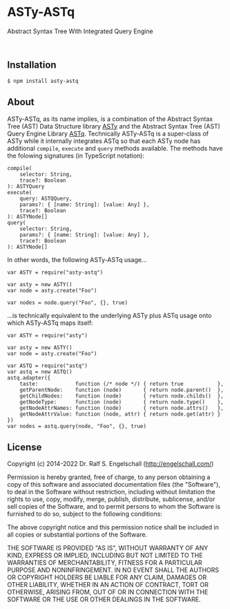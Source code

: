 
ASTy-ASTq
=========

Abstract Syntax Tree With Integrated Query Engine

<p/>
<img src="https://nodei.co/npm/asty-astq.png?downloads=true&stars=true" alt=""/>

<p/>
<img src="https://david-dm.org/rse/asty-astq.png" alt=""/>

Installation
------------

```shell
$ npm install asty-astq
```

About
-----

ASTy-ASTq, as its name implies, is a combination of
the Abstract Syntax Tree (AST) Data Structure library
[ASTy](https://www.npmjs.com/package/asty) and the Abstract Syntax Tree
(AST) Query Engine Library [ASTq](https://www.npmjs.com/package/astq).
Technically ASTy-ASTq is a super-class of ASTy while it internally
integrates ASTq so that each ASTy node has additional `compile`,
`execute` and `query` methods available. The methods have the folowing
signatures (in TypeScript notation):

    compile(
        selector: String,
        trace?: Boolean
    ): ASTYQuery
    execute(
        query: ASTQQuery,
        params?: { [name: String]: [value: Any] },
        trace?: Boolean
    ): ASTYNode[]
    query(
        selector: String,
        params?: { [name: String]: [value: Any] },
        trace?: Boolean
    ): ASTYNode[]

In other words, the following ASTy-ASTq usage...

    var ASTY = require("asty-astq")

    var asty = new ASTY()
    var node = asty.create("Foo")

    var nodes = node.query("Foo", {}, true)

...is technically equivalent to the underlying ASTy plus ASTq usage onto
which ASTy-ASTq maps itself:

    var ASTY = require("asty")

    var asty = new ASTY()
    var node = asty.create("Foo")

    var ASTQ = require("astq")
    var astq = new ASTQ()
    astq.adapter({
        taste:            function (/* node */) { return true           },
        getParentNode:    function (node)       { return node.parent()  },
        getChildNodes:    function (node)       { return node.childs()  },
        getNodeType:      function (node)       { return node.type()    },
        getNodeAttrNames: function (node)       { return node.attrs()   },
        getNodeAttrValue: function (node, attr) { return node.get(attr) }
    })
    var nodes = astq.query(node, "Foo", {}, true)

License
-------

Copyright (c) 2014-2022 Dr. Ralf S. Engelschall (http://engelschall.com/)

Permission is hereby granted, free of charge, to any person obtaining
a copy of this software and associated documentation files (the
"Software"), to deal in the Software without restriction, including
without limitation the rights to use, copy, modify, merge, publish,
distribute, sublicense, and/or sell copies of the Software, and to
permit persons to whom the Software is furnished to do so, subject to
the following conditions:

The above copyright notice and this permission notice shall be included
in all copies or substantial portions of the Software.

THE SOFTWARE IS PROVIDED "AS IS", WITHOUT WARRANTY OF ANY KIND,
EXPRESS OR IMPLIED, INCLUDING BUT NOT LIMITED TO THE WARRANTIES OF
MERCHANTABILITY, FITNESS FOR A PARTICULAR PURPOSE AND NONINFRINGEMENT.
IN NO EVENT SHALL THE AUTHORS OR COPYRIGHT HOLDERS BE LIABLE FOR ANY
CLAIM, DAMAGES OR OTHER LIABILITY, WHETHER IN AN ACTION OF CONTRACT,
TORT OR OTHERWISE, ARISING FROM, OUT OF OR IN CONNECTION WITH THE
SOFTWARE OR THE USE OR OTHER DEALINGS IN THE SOFTWARE.

